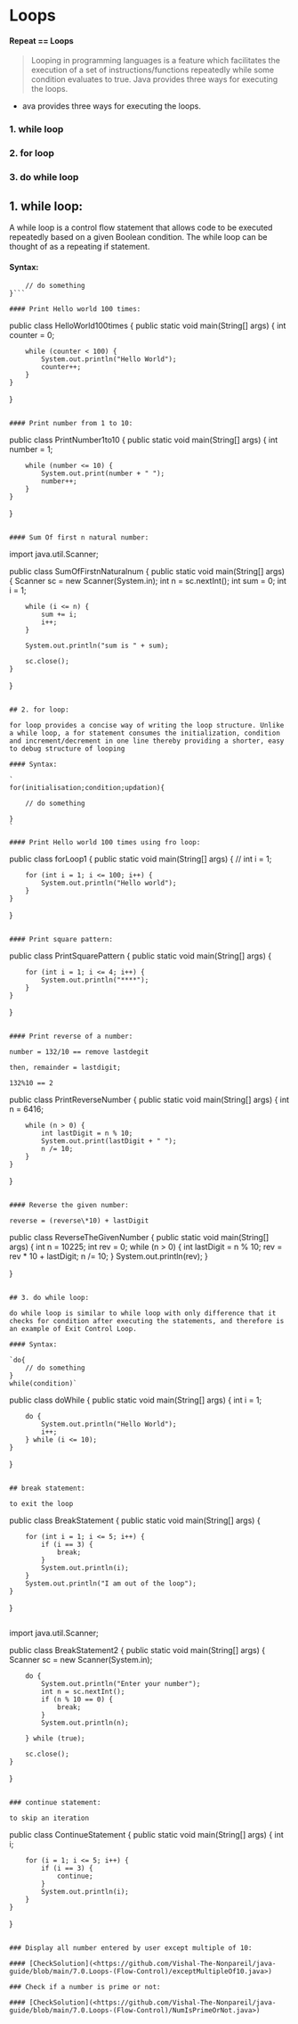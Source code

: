 # Loops

#### Repeat == Loops

> Looping in programming languages is a feature which facilitates the execution of a set of instructions/functions repeatedly while some condition evaluates to true. Java provides three ways for executing the loops.

- ava provides three ways for executing the loops.

### 1. while loop

### 2. for loop

### 3. do while loop

## 1. while loop:

A while loop is a control flow statement that allows code to be executed repeatedly based on a given Boolean condition. The while loop can be thought of as a repeating if statement.

#### Syntax:

```while(condition){
    // do something
}```

#### Print Hello world 100 times:

```
public class HelloWorld100times {
    public static void main(String[] args) {
        int counter = 0;

        while (counter < 100) {
            System.out.println("Hello World");
            counter++;
        }
    }
}
```

#### Print number from 1 to 10:

```
public class PrintNumber1to10 {
    public static void main(String[] args) {
        int number = 1;

        while (number <= 10) {
            System.out.print(number + " ");
            number++;
        }
    }

}
```

#### Sum Of first n natural number:

```
import java.util.Scanner;

public class SumOfFirstnNaturalnum {
    public static void main(String[] args) {
        Scanner sc = new Scanner(System.in);
        int n = sc.nextInt();
        int sum = 0;
        int i = 1;

        while (i <= n) {
            sum += i;
            i++;
        }

        System.out.println("sum is " + sum);

        sc.close();
    }
}
```

## 2. for loop:

for loop provides a concise way of writing the loop structure. Unlike a while loop, a for statement consumes the initialization, condition and increment/decrement in one line thereby providing a shorter, easy to debug structure of looping

#### Syntax:

`
for(initialisation;condition;updation){

    // do something

}
`

#### Print Hello world 100 times using fro loop:

```
public class forLoop1 {
    public static void main(String[] args) {
        // int i = 1;

        for (int i = 1; i <= 100; i++) {
            System.out.println("Hello world");
        }
    }

}
```

#### Print square pattern:

```
public class PrintSquarePattern {
    public static void main(String[] args) {

        for (int i = 1; i <= 4; i++) {
            System.out.println("****");
        }
    }

}
```

#### Print reverse of a number:

number = 132/10 == remove lastdegit

then, remainder = lastdigit;

132%10 == 2

```
public class PrintReverseNumber {
    public static void main(String[] args) {
        int n = 6416;

        while (n > 0) {
            int lastDigit = n % 10;
            System.out.print(lastDigit + " ");
            n /= 10;
        }
    }

}
```

#### Reverse the given number:

reverse = (reverse\*10) + lastDigit

```
public class ReverseTheGivenNumber {
    public static void main(String[] args) {
        int n = 10225;
        int rev = 0;
        while (n > 0) {
            int lastDigit = n % 10;
            rev = rev * 10 + lastDigit;
            n /= 10;
        }
        System.out.println(rev);
    }

}
```

## 3. do while loop:

do while loop is similar to while loop with only difference that it checks for condition after executing the statements, and therefore is an example of Exit Control Loop.

#### Syntax:

`do{
    // do something
}
while(condition)`

```
public class doWhile {
    public static void main(String[] args) {
        int i = 1;

        do {
            System.out.println("Hello World");
            i++;
        } while (i <= 10);
    }

}
```

## break statement:

to exit the loop

```
public class BreakStatement {
    public static void main(String[] args) {

        for (int i = 1; i <= 5; i++) {
            if (i == 3) {
                break;
            }
            System.out.println(i);
        }
        System.out.println("I am out of the loop");
    }

}
```

```
import java.util.Scanner;

public class BreakStatement2 {
    public static void main(String[] args) {
        Scanner sc = new Scanner(System.in);

        do {
            System.out.println("Enter your number");
            int n = sc.nextInt();
            if (n % 10 == 0) {
                break;
            }
            System.out.println(n);

        } while (true);

        sc.close();
    }

}
```

### continue statement:

to skip an iteration

```
public class ContinueStatement {
    public static void main(String[] args) {
        int i;

        for (i = 1; i <= 5; i++) {
            if (i == 3) {
                continue;
            }
            System.out.println(i);
        }
    }

}
```

### Display all number entered by user except multiple of 10:

#### [CheckSolution](<https://github.com/Vishal-The-Nonpareil/java-guide/blob/main/7.0.Loops-(Flow-Control)/exceptMultipleOf10.java>)

### Check if a number is prime or not:

#### [CheckSolution](<https://github.com/Vishal-The-Nonpareil/java-guide/blob/main/7.0.Loops-(Flow-Control)/NumIsPrimeOrNot.java>)
